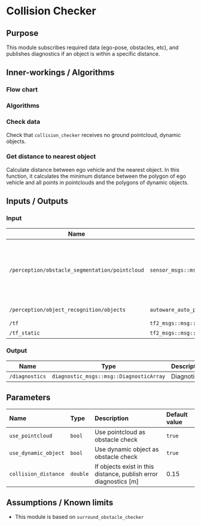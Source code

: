 # Collision Checker

## Purpose

This module subscribes required data (ego-pose, obstacles, etc), and publishes diagnostics if an object is within a specific distance.

## Inner-workings / Algorithms

### Flow chart

### Algorithms

### Check data

Check that `collision_checker` receives no ground pointcloud, dynamic objects.

### Get distance to nearest object

Calculate distance between ego vehicle and the nearest object.
In this function, it calculates the minimum distance between the polygon of ego vehicle and all points in pointclouds and the polygons of dynamic objects.

## Inputs / Outputs

### Input

| Name                                           | Type                                                   | Description                                                        |
| ---------------------------------------------- | ------------------------------------------------------ | ------------------------------------------------------------------ |
| `/perception/obstacle_segmentation/pointcloud` | `sensor_msgs::msg::PointCloud2`                        | Pointcloud of obstacles which the ego-vehicle should stop or avoid |
| `/perception/object_recognition/objects`       | `autoware_auto_perception_msgs::msg::PredictedObjects` | Dynamic objects                                                    |
| `/tf`                                          | `tf2_msgs::msg::TFMessage`                             | TF                                                                 |
| `/tf_static`                                   | `tf2_msgs::msg::TFMessage`                             | TF static                                                          |

### Output

| Name           | Type                                    | Description |
| -------------- | --------------------------------------- | ----------- |
| `/diagnostics` | `diagnostic_msgs::msg::DiagnosticArray` | Diagnotics  |

## Parameters

| Name                 | Type     | Description                                                      | Default value |
| :------------------- | :------- | :--------------------------------------------------------------- | :------------ |
| `use_pointcloud`     | `bool`   | Use pointcloud as obstacle check                                 | `true`        |
| `use_dynamic_object` | `bool`   | Use dynamic object as obstacle check                             | `true`        |
| `collision_distance` | `double` | If objects exist in this distance, publish error diagnostics [m] | 0.15          |

## Assumptions / Known limits

- This module is based on `surround_obstacle_checker`
